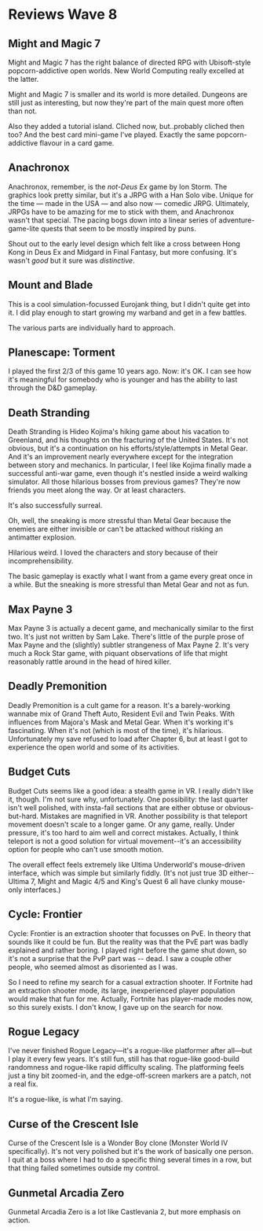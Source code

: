 # Reviews Wave 8
## Might and Magic 7
Might and Magic 7 has the right balance of directed RPG with Ubisoft-style popcorn-addictive open worlds. New World Computing really excelled at the latter. 

Might and Magic 7 is smaller and its world is more detailed. Dungeons are still just as interesting, but now they're part of the main quest more often than not.

Also they added a tutorial island. Cliched now, but..probably cliched then too? And the best card mini-game I've played. Exactly the same popcorn-addictive flavour in a card game.

## Anachronox
Anachronox, remember, is the *not-Deus Ex* game by Ion Storm. The graphics look pretty similar, but it's a JRPG with a Han Solo vibe. Unique for the time &mdash; made in the USA &mdash; and also now &mdash; comedic JRPG. Ultimately, JRPGs have to be amazing for me to stick with them, and Anachronox wasn't that special. The pacing bogs down into a linear series of adventure-game-lite quests that seem to be mostly inspired by puns.

Shout out to the early level design which felt like a cross between Hong Kong in Deus Ex and Midgard in Final Fantasy, but more confusing. It's wasn't *good* but it sure was *distinctive*.

## Mount and Blade
This is a cool simulation-focussed Eurojank thing, but I didn't quite get into it. I did play enough to start growing my warband and get in a few battles.

The various parts are individually hard to approach.

## Planescape: Torment
I played the first 2/3 of this game 10 years ago. Now: it's OK. I can see how it's meaningful for somebody who is younger and has the ability to last through the D&D gameplay. 

## Death Stranding
Death Stranding is Hideo Kojima's hiking game about his vacation to Greenland, and his thoughts on the fracturing of the United States. It's not obvious, but it's a continuation on his efforts/style/attempts in Metal Gear. And it's an improvement nearly everywhere except for the integration between story and mechanics. In particular, I feel like Kojima finally made a successful anti-war game, even though it's nestled inside a weird walking simulator. All those hilarious bosses from previous games? They're now friends you meet along the way. Or at least characters.

It's also successfully surreal.

Oh, well, the sneaking is more stressful than Metal Gear because the enemies are either invisible or can't be attacked without risking an antimatter explosion.

Hilarious weird. I loved the characters and story because of their incomprehensibility.

The basic gameplay is exactly what I want from a game every great once in a while. But the sneaking is more stressful than Metal Gear and not as fun.
## Max Payne 3
Max Payne 3 is actually a decent game, and mechanically similar to the first two. It's just not written by Sam Lake. There's little of the purple prose of Max Payne and the (slightly) subtler strangeness of Max Payne 2. It's very much a Rock Star game, with piquant observations of life that might reasonably rattle around in the head of hired killer.

## Deadly Premonition
Deadly Premonition is a cult game for a reason. It's a barely-working wannabe mix of Grand Theft Auto, Resident Evil and Twin Peaks. With influences from Majora's Mask and Metal Gear. When it's working it's fascinating. When it's not (which is most of the time), it's hilarious. Unfortunately my save refused to load after Chapter 6, but at least I got to experience the open world and some of its activities.

## Budget Cuts
Budget Cuts seems like a good idea: a stealth game in VR. I really didn't like it, though. I'm not sure why, unfortunately. One possibility: the last quarter isn't well polished, with insta-fail sections that are either obtuse or obvious-but-hard. Mistakes are magnified in VR. Another possibility is that teleport movement doesn't scale to a longer game. Or any game, really. Under pressure, it's too hard to aim well and correct mistakes. Actually, I think teleport is not a good solution for virtual movement--it's an accessibility option for people who can't use smooth motion.

The overall effect feels extremely like Ultima Underworld's mouse-driven interface, which was simple but similarly fiddly. (It's not just true 3D either--Ultima 7, Might and Magic 4/5 and King's Quest 6 all have clunky mouse-only interfaces.)

## Cycle: Frontier
Cycle: Frontier is an extraction shooter that focusses on PvE. In theory that sounds like it could be fun. But the reality was that the PvE part was badly explained and rather boring. I played right before the game shut down, so it's not a surprise that the PvP part was -- dead. I saw a couple other people, who seemed almost as disoriented as I was.

So I need to refine my search for a casual extraction shooter. If Fortnite had an extraction shooter mode, its large, inexperienced player population would make that fun for me. Actually, Fortnite has player-made modes now, so this surely exists. I don't know, I gave up on the search for now.

## Rogue Legacy
I've never finished Rogue Legacy&mdash;it's a rogue-like platformer after all&mdash;but I play it every few years. It's still fun, still has that rogue-like good-build randomness and rogue-like rapid difficulty scaling. The platforming feels just a tiny bit zoomed-in, and the edge-off-screen markers are a patch, not a real fix.

It's a rogue-like, is what I'm saying.

## Curse of the Crescent Isle
Curse of the Crescent Isle is a Wonder Boy clone (Monster World IV specifically). It's not very polished but it's the work of basically one person. I quit at a boss where I had to do a specific thing several times in a row, but that thing failed sometimes outside my control.

## Gunmetal Arcadia Zero
Gunmetal Arcadia Zero is a lot like Castlevania 2, but more emphasis on action.